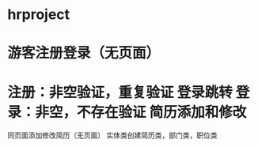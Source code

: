 # hrproject
游客注册登录（无页面）
====
注册：非空验证，重复验证
登录跳转
登录：非空，不存在验证
简历添加和修改
====
同页面添加修改简历（无页面）
实体类创建简历类，部门类，职位类

